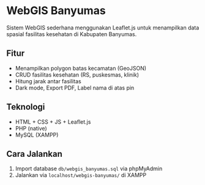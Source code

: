 # WebGIS Banyumas

Sistem WebGIS sederhana menggunakan Leaflet.js untuk menampilkan data spasial fasilitas kesehatan di Kabupaten Banyumas.

## Fitur
- Menampilkan polygon batas kecamatan (GeoJSON)
- CRUD fasilitas kesehatan (RS, puskesmas, klinik)
- Hitung jarak antar fasilitas
- Dark mode, Export PDF, Label nama di atas pin

## Teknologi
- HTML + CSS + JS + Leaflet.js
- PHP (native)
- MySQL (XAMPP)

## Cara Jalankan
1. Import database `db/webgis_banyumas.sql` via phpMyAdmin
2. Jalankan via `localhost/webgis-banyumas/` di XAMPP
